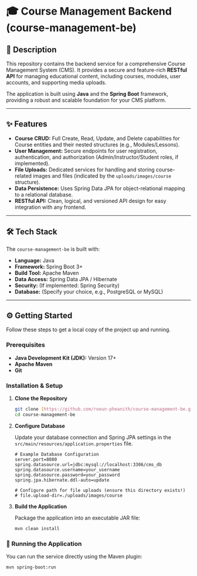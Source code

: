 # 🎓 Course Management Backend (course-management-be)

## 📝 Description

This repository contains the backend service for a comprehensive Course Management System (CMS). It provides a secure and feature-rich **RESTful API** for managing educational content, including courses, modules, user accounts, and supporting media uploads.

The application is built using **Java** and the **Spring Boot** framework, providing a robust and scalable foundation for your CMS platform.

---

## ✨ Features

* **Course CRUD:** Full Create, Read, Update, and Delete capabilities for Course entities and their nested structures (e.g., Modules/Lessons).
* **User Management:** Secure endpoints for user registration, authentication, and authorization (Admin/Instructor/Student roles, if implemented).
* **File Uploads:** Dedicated services for handling and storing course-related images and files (indicated by the `uploads/images/course` structure).
* **Data Persistence:** Uses Spring Data JPA for object-relational mapping to a relational database.
* **RESTful API:** Clean, logical, and versioned API design for easy integration with any frontend.

---

## 🛠️ Tech Stack

The `course-management-be` is built with:

* **Language:** Java
* **Framework:** Spring Boot 3+
* **Build Tool:** Apache Maven
* **Data Access:** Spring Data JPA / Hibernate
* **Security:** (If implemented: Spring Security)
* **Database:** (Specify your choice, e.g., PostgreSQL or MySQL)

---

## ⚙️ Getting Started

Follow these steps to get a local copy of the project up and running.

### Prerequisites

* **Java Development Kit (JDK):** Version 17+
* **Apache Maven**
* **Git**

### Installation & Setup

1.  **Clone the Repository**

    ```bash
    git clone [https://github.com/roeun-pheanith/course-management-be.git](https://github.com/roeun-pheanith/course-management-be.git)
    cd course-management-be
    ```

2.  **Configure Database**

    Update your database connection and Spring JPA settings in the `src/main/resources/application.properties` file.

    ```properties
    # Example Database Configuration
    server.port=8080
    spring.datasource.url=jdbc:mysql://localhost:3306/cms_db
    spring.datasource.username=your_username
    spring.datasource.password=your_password
    spring.jpa.hibernate.ddl-auto=update 
    
    # Configure path for file uploads (ensure this directory exists!)
    # file.upload-dir=./uploads/images/course
    ```

3.  **Build the Application**

    Package the application into an executable JAR file:
    ```bash
    mvn clean install
    ```

### 🏃 Running the Application

You can run the service directly using the Maven plugin:

```bash
mvn spring-boot:run
